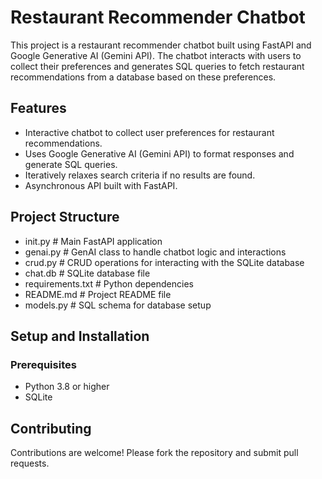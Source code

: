 # Restaurant Recommender Chatbot

This project is a restaurant recommender chatbot built using FastAPI and Google Generative AI (Gemini API). The chatbot interacts with users to collect their preferences and generates SQL queries to fetch restaurant recommendations from a database based on these preferences.

## Features

- Interactive chatbot to collect user preferences for restaurant recommendations.
- Uses Google Generative AI (Gemini API) to format responses and generate SQL queries.
- Iteratively relaxes search criteria if no results are found.
- Asynchronous API built with FastAPI.

## Project Structure

- init.py # Main FastAPI application
- genai.py # GenAI class to handle chatbot logic and interactions
- crud.py # CRUD operations for interacting with the SQLite database
- chat.db # SQLite database file
- requirements.txt # Python dependencies
- README.md # Project README file
- models.py # SQL schema for database setup

## Setup and Installation

### Prerequisites

- Python 3.8 or higher
- SQLite

## Contributing

Contributions are welcome! Please fork the repository and submit pull requests.
